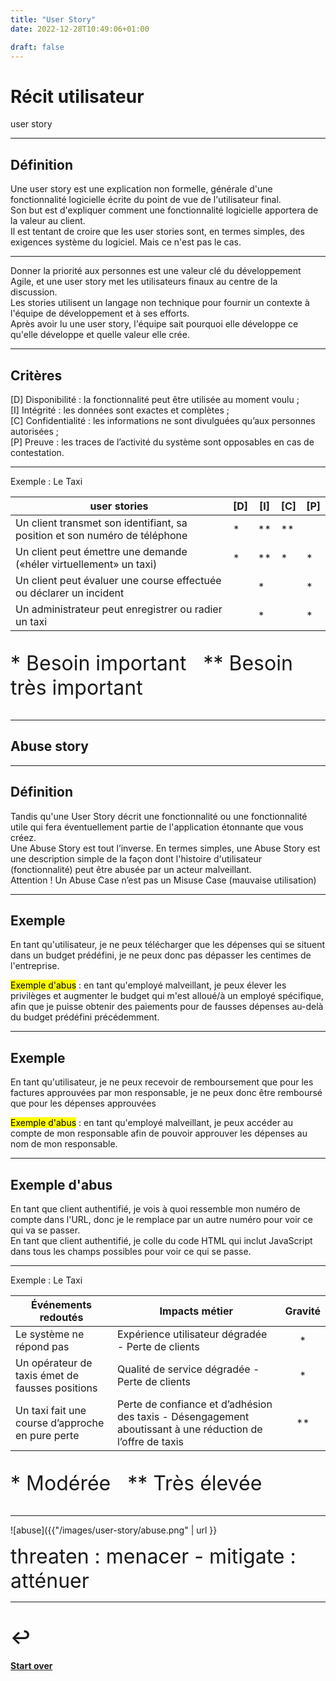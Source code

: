 ```yaml
---
title: "User Story"
date: 2022-12-28T10:49:06+01:00

draft: false
---
```

<style>
  .reveal p {
    text-align: left;
  }
  .reveal ul {
    display: block;
  }
  .reveal ol {
    display: block;
  }
  .font{
    font-size: xx-large;
  }
</style>

# Récit utilisateur

user story

---
<section>

## Définition

Une user story est une explication non formelle, générale d'une fonctionnalité logicielle écrite du point de vue de 
l'utilisateur final.  
Son but est d'expliquer comment une fonctionnalité logicielle apportera de la valeur au client.  
Il est tentant de croire que les user stories sont, en termes simples, des exigences système du logiciel. Mais ce n'est
pas le cas.

---

Donner la priorité aux personnes est une valeur clé du développement Agile, et une user story met les utilisateurs
finaux
au centre de la discussion.  
Les stories utilisent un langage non technique pour fournir un contexte à l'équipe de développement et à ses efforts.  
Après avoir lu une user story, l'équipe sait pourquoi elle développe ce qu'elle développe et quelle valeur elle crée.
</section>

---

## Critères

[D] Disponibilité : la fonctionnalité peut être utilisée au moment voulu ;  
[I] Intégrité : les données sont exactes et complètes ;  
[C] Confidentialité : les informations ne sont divulguées qu’aux personnes autorisées ;  
[P] Preuve : les traces de l’activité du système sont opposables en cas de contestation.


---

Exemple : Le Taxi
<div class="font">

| user stories                                                               | [D] | [I] | [C] | [P] |
|----------------------------------------------------------------------------|-----|-----|-----|-----|
| Un client transmet son identifiant, sa position et son numéro de téléphone | *   | **  | **  ||
| Un client peut émettre une demande («héler virtuellement» un taxi)         | *   | **  | *   | *   |
| Un client peut évaluer une course effectuée ou déclarer un incident        || *   || *   |
| Un administrateur peut enregistrer ou radier un taxi                       || *   || *   |

* Besoin important   ** Besoin très important
</div>

---

##  Abuse story

---

##  Définition
Tandis qu'une User Story décrit une fonctionnalité ou une fonctionnalité utile qui fera éventuellement partie de l'application 
étonnante que vous créez.  
Une Abuse Story est tout l’inverse. En termes simples, une Abuse Story est une description simple de la façon dont 
l'histoire d'utilisateur (fonctionnalité) peut être abusée par un acteur malveillant.  
Attention ! Un Abuse Case n’est pas un Misuse Case (mauvaise utilisation)

---

<section>

##  Exemple
En tant qu'utilisateur, je ne peux télécharger que les dépenses qui se situent dans un budget prédéfini, je ne peux donc pas dépasser les centimes de l'entreprise.

<mark>Exemple d'abus</mark> : en tant qu'employé malveillant, je peux élever les privilèges et augmenter le budget qui m'est alloué/à un employé spécifique, afin que je puisse obtenir des paiements pour de fausses dépenses au-delà du budget prédéfini précédemment.


---

## Exemple
En tant qu'utilisateur, je ne peux recevoir de remboursement que pour les factures approuvées par mon responsable, je ne peux donc être remboursé que pour les dépenses approuvées

<mark>Exemple d'abus</mark> : en tant qu'employé malveillant, je peux accéder au compte de mon responsable afin de pouvoir approuver les dépenses au nom de mon responsable.


---

## Exemple  d'abus
En tant que client authentifié, je vois à quoi ressemble mon numéro de compte dans l'URL, donc je le remplace par un autre numéro pour voir ce qui va se passer.  
En tant que client authentifié, je colle du code HTML qui inclut JavaScript dans tous les champs possibles pour voir ce qui se passe.
</section>

---

Exemple : Le Taxi
<div class="font">

| Événements redoutés                              | Impacts métier                                                                                             | Gravité  | 
|--------------------------------------------------|------------------------------------------------------------------------------------------------------------|:--------:|
| Le système ne répond pas                         | Expérience utilisateur dégradée - Perte de clients                                                         |    *     |
| Un opérateur de taxis émet de fausses positions  | Qualité de service dégradée - Perte de clients                                                             |    *     |
| Un taxi fait une course d’approche en pure perte | Perte de confiance et d’adhésion des taxis - Désengagement aboutissant à une réduction de l’offre de taxis |    **    |


* Modérée   ** Très élevée
</div>

---

![abuse]({{"/images/user-story/abuse.png" | url }}
<div class="font">
threaten : menacer -  
mitigate : atténuer
</div>

---

# ↩️

#### [Start over](/index)
